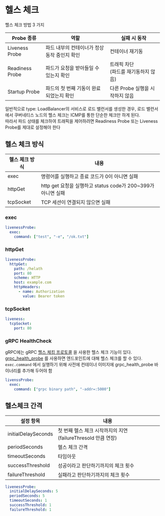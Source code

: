# 헬스 체크

헬스 체크 방법 3 가지

| Probe 종류        | 역할                        | 실패 시 동작                   |
|-----------------|---------------------------|---------------------------|
| Liveness Probe  | 파드 내부의 컨테이너가 정상 동작 중인지 확인 | 컨테이너 재기동                  |
| Readiness Probe | 파드가 요청을 받아들일 수 있는지 확인     | 트래픽 차단<br/>(파드를 재기동하지 않음) |
| Startup Probe   | 파드의 첫 번째 기동이 완료되었는지 확인    | 다른 Probe 실행을 시작하지 않음      |


일반적으로 type: LoadBalancer의 서비스로 로드 밸런서를 생성한 경우, 로드 밸런서에서 쿠버네티스 노드의 헬스 체크는 ICMP를 통한 단순한 체크만 하게 된다.  
따라서 파드 상태를 체크하여 트래픽을 제어하려면 Readiness Probe 또는 Liveness Probe를 제대로 설정해야 한다

## 헬스 체크 방식

| 헬스 체크 방식  | 내용                                             |
|-----------|------------------------------------------------|
| exec      | 명령어를 실행하고 종료 코드가 0이 아니면 실패                     |
| httpGet   | http get 요청을 실행하고 status code가 200~399가 아니면 실패 |
| tcpSocket | TCP 세션이 연결되지 않으면 실패                            |

### exec

```yaml
livenessProbe:
  exec:
    command: ["test", "-e", "/ok.txt"]
```

### httpGet

```yaml
livenessProbe:
  httpGet:
    path: /helath
    port: 80
    scheme: HTTP
    host: example.com
    httpHeaders: 
      - name: Authorization
        value: Bearer token
```

### tcpSocket
```yaml
liveness:
  tcpSocket:
    port: 80
```

### gRPC HealthCheck
gRPC에는 gRPC [헬스 체킹 프로토콜](https://github.com/grpc/grpc/blob/master/doc/health-checking.md) 을 사용한 헬스 체크 기능이 있다.  
[grpc_health_probe](https://github.com/grpc-ecosystem/grpc-health-probe) 를 사용하면 엔드포인트에 대해 헬스 체크를 할 수 있다. `exec.command` 에서 실행하기 위해 사전에 컨테이너 이미지에 grpc_health_probe 바이너리를 추가해 두어야 함
```yaml
livenssProbe:
  exec:
    command: ["grpc binary path", "-addr=:5000"]
```

## 헬스체크 간격

| 설정 항목               | 내용                                         |
|---------------------|--------------------------------------------|
| initialDelaySeconds | 첫 번째 헬스 체크 시작까지의 지연(failureThresold 만큼 연장) |
| periodSeconds       | 헬스 체크 간격                                   |
| timeoutSeconds      | 타임아웃                                       |
| successThreshold    | 성공이라고 판단하기까지의 체크 횟수                        |
| failureThreshold    | 실패라고 판단하기까지의 체크 횟수                         |

```yaml
livenessProbe:
  initialDelaySeconds: 5
  periodSeconds: 5
  timeoutSeconds: 1
  successThreshold: 1
  failureThreshold: 1 
```
